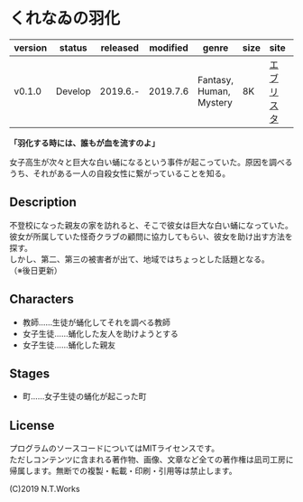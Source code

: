 # くれなゐの羽化

| version | status | released | modified | genre | size | site | contest |
| --- | --- | --- | --- | --- | --- | --- | --- |
| v0.1.0 | Develop | 2019.6.- | 2019.7.6 | Fantasy, Human, Mystery | 8K | [エブリスタ](https://estar.jp/) | [妄想コンテスト「赤」](https://estar.jp/official_contests/159362) |

**「羽化する時には、誰もが血を流すのよ」**

女子高生が次々と巨大な白い蛹になるという事件が起こっていた。原因を調べるうち、それがある一人の自殺女性に繋がっていることを知る。

## Description

不登校になった親友の家を訪れると、そこで彼女は巨大な白い蛹になっていた。  
彼女が所属していた怪奇クラブの顧問に協力してもらい、彼女を助け出す方法を探す。  
しかし、第二、第三の被害者が出て、地域ではちょっとした話題となる。  
（※後日更新）

## Characters

- 教師……生徒が蛹化してそれを調べる教師
- 女子生徒……蛹化した友人を助けようとする
- 女子生徒……蛹化した親友

## Stages

- 町……女子生徒の蛹化が起こった町

## License

プログラムのソースコードについてはMITライセンスです。  
ただしコンテンツに含まれる著作物、画像、文章など全ての著作権は凪司工房に帰属します。無断での複製・転載・印刷・引用等は禁止します。

(C)2019 N.T.Works

